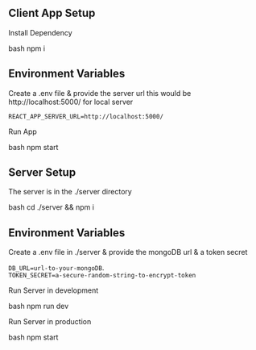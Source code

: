 ## Client App Setup

Install Dependency

bash
npm i

## Environment Variables

Create a .env file & provide the server url this would be http://localhost:5000/ for local server

`REACT_APP_SERVER_URL=http://localhost:5000/`

Run App

bash
npm start

## Server Setup

The server is in the ./server directory

bash
cd ./server && npm i

## Environment Variables

Create a .env file in ./server & provide the mongoDB url & a token secret

`DB_URL=url-to-your-mongoDB`.  
`TOKEN_SECRET=a-secure-random-string-to-encrypt-token`

Run Server in development

bash
npm run dev

Run Server in production

bash
npm start
